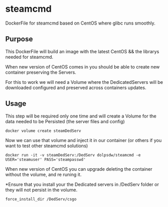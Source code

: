 # steamcmd
DockerFile for steamcmd based on CentOS where glibc runs smoothly.

## Purpose
This DockerFile will build an image with the latest CentOS && the librarys needed for steamcmd.

When new version of CentOS comes in you should be able to create new container preserving the Servers.

For this to work we will need a Volume where the DedicatedServers will be downloaded configured and preserved across containers updates.

## Usage
This step will be required only one time and will create a Volume for the data needed to be Persisted (the server files and config)
```
docker volume create steamDedServ
```

Now we can use that volume and inject it in our container (or others if you want to test other steamcmd solutions)
```
docker run -it -v steamDedServ:/DedServ dolpsdw/steamcmd -e USER='steamuser' PASS='steampasswd'
```

When new version of CentOS you can upgrade deleting the container without the volume, and re runing it.

*Ensure that you install your the Dedicated servers in /DedServ folder or they will not persist in the volume.
```
force_install_dir /DedServ/csgo
```
